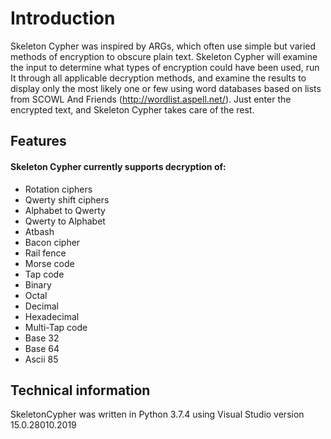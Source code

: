 # Introduction

Skeleton Cypher was inspired by ARGs, which often use simple but varied methods of encryption to obscure plain text. Skeleton Cypher will examine the input to determine what types of encryption could have been used, run It through all applicable decryption methods, and examine the results to display only the most likely one or few using word databases based on lists from SCOWL And Friends (http://wordlist.aspell.net/). 
Just enter the encrypted text, and Skeleton Cypher takes care of the rest.

## Features

#### Skeleton Cypher currently supports decryption of:
* Rotation ciphers
* Qwerty shift ciphers
* Alphabet to Qwerty
* Qwerty to Alphabet
* Atbash
* Bacon cipher
* Rail fence
* Morse code
* Tap code
* Binary
* Octal
* Decimal
* Hexadecimal
* Multi-Tap code
* Base 32
* Base 64
* Ascii 85

## Technical information

SkeletonCypher was written in Python 3.7.4 using Visual Studio version 15.0.28010.2019

